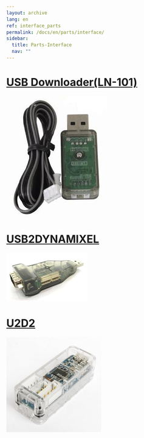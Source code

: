 ```yaml
---
layout: archive
lang: en
ref: interface_parts
permalink: /docs/en/parts/interface/
sidebar:
  title: Parts-Interface
  nav: ""
---
```


# [USB Downloader(LN-101)](#usb-downloaderln-101)

[![](/assets/images/parts/interface/ln101.jpg)](/docs/en/parts/interface/ln-101/)

# [USB2DYNAMIXEL](#usb2dynamixel)

[![](/assets/images/parts/interface/usb2dynamixel_product.jpg)](/docs/en/parts/interface/usb2dynamixel/)

# [U2D2](#u2d2)

[![](/assets/images/parts/interface/u2d2_product.jpg)](/docs/en/parts/interface/u2d2/)
